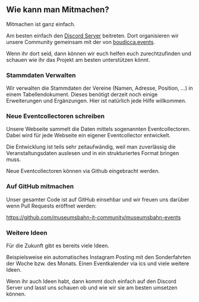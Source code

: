 ## Wie kann man Mitmachen?

Mitmachen ist ganz einfach. 

Am besten einfach den [Discord Server](https://discord.gg/3ZZK4BT8GY) beitreten. 
Dort organisieren wir unsere Community gemeinsam mit der von [boudicca.events](https://boudicca.events/).

Wenn ihr dort seid, dann können wir euch helfen euch zurechtzufinden und schauen wie ihr das Projekt am besten unterstützen
könnt.

### Stammdaten Verwalten

Wir verwalten die Stammdaten der Vereine (Namen, Adresse, Position, ...) in einem Tabellendokument.
Dieses benötigt derzeit noch einige Erweiterungen und Ergänzungen. Hier ist natürlich jede Hilfe willkommen.

### Neue Eventcollectoren schreiben

Unsere Webseite sammelt die Daten mittels sogenannten Eventcollectoren. Dabei wird für jede Webseite
ein eigener Eventcollector entwickelt.

Die Entwicklung ist teils sehr zeitaufwändig, weil man zuverlässig die Veranstaltungsdaten auslesen und in ein
strukturiertes Format bringen muss.

Neue Eventcollectoren können via Github eingebracht werden.

### Auf GitHub mitmachen

Unser gesamter Code ist auf GitHub einsehbar und wir freuen uns darüber wenn Pull Requests eröffnet werden:

https://github.com/museumsbahn-it-community/museumsbahn-events

### Weitere Ideen

Für die Zukunft gibt es bereits viele Ideen. 

Beispielsweise ein automatisches Instagram Posting mit den Sonderfahrten der Woche bzw. des Monats. Einen 
Eventkalender via ics und viele weitere Ideen.

Wenn ihr auch Ideen habt, dann kommt doch einfach auf den Discord Server und lasst uns schauen ob und wie wir
sie am besten umsetzen können.
